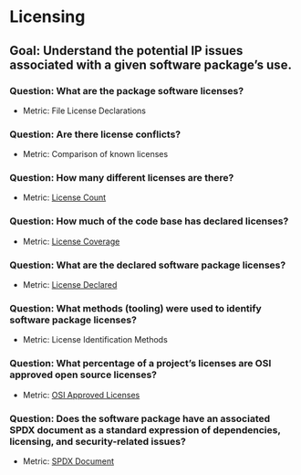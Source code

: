 # Licensing 

## Goal: Understand the potential IP issues associated with a given software package’s use.

### Question: What are the package software licenses? 
- Metric: File License Declarations

### Question: Are there license conflicts? 
- Metric: Comparison of known licenses 

### Question: How many different licenses are there? 
- Metric: [License Count](license-count.md)    

### Question: How much of the code base has declared licenses? 
- Metric: [License Coverage](license-coverage.md)

### Question: What are the declared software package licenses? 
- Metric: [License Declared](license-declared.md)

### Question: What methods (tooling) were used to identify software package licenses? 
- Metric: License Identification Methods

### Question: What percentage of a project’s licenses are OSI approved open source licenses?
- Metric: [OSI Approved Licenses](osi-approved-licenses.md)

### Question: Does the software package have an associated SPDX document as a standard expression of dependencies, licensing, and security-related issues?
- Metric: [SPDX Document](spdx-document.md)
